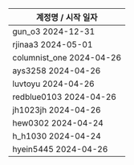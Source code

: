 | 계정명 / 시작 일자|
|--------|
| gun_o3 2024-12-31 |
| rjinaa3 2024-05-01 |
| columnist_one 2024-04-26 |
| ays3258 2024-04-26 |
| luvtoyu 2024-04-26 |
| redblue0103 2024-04-26 |
| jh1023jh 2024-04-26 |
| hew0302 2024-04-24 |
| h_h1030 2024-04-24 |
| hyein5445 2024-04-26 |
